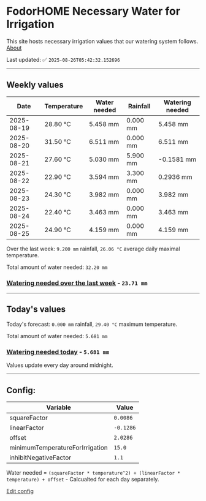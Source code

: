 # FodorHOME Necessary Water for Irrigation

This site hosts necessary irrigation values that our watering system follows. [About](https://github.com/redyau/irrigation)

Last updated: ✅ `2025-08-26T05:42:32.152696`

---

## Weekly values

| Date | Temperature | Water needed | Rainfall | Watering needed |
|-----|-----|-----|-----|-----|
| 2025-08-19 | 28.80 °C | 5.458 mm | 0.000 mm | 5.458 mm |
| 2025-08-20 | 31.50 °C | 6.511 mm | 0.000 mm | 6.511 mm |
| 2025-08-21 | 27.60 °C | 5.030 mm | 5.900 mm | -0.1581 mm |
| 2025-08-22 | 22.90 °C | 3.594 mm | 3.300 mm | 0.2936 mm |
| 2025-08-23 | 24.30 °C | 3.982 mm | 0.000 mm | 3.982 mm |
| 2025-08-24 | 22.40 °C | 3.463 mm | 0.000 mm | 3.463 mm |
| 2025-08-25 | 24.90 °C | 4.159 mm | 0.000 mm | 4.159 mm |


Over the last week: `9.200 mm` rainfall, `26.06 °C` average daily maximal temperature.

Total amount of water needed: `32.20 mm`

### [Watering needed over the last week](lastweek.txt) - `23.71 mm`

---

## Today's values

Today's forecast: `0.000 mm` rainfall, `29.40 °C` maximum temperature.

Total amount of water needed: `5.681 mm`

### [Watering needed today](today.txt) - `5.681 mm`

Values update every day around midnight.

---

## Config:

| Variable | Value |
|-----|-----|
| squareFactor | `0.0086` |
| linearFactor | `-0.1286` |
| offset | `2.0286` |
| minimumTemperatureForIrrigation | `15.0` |
| inhibitNegativeFactor | `1.1` |

Water needed = `(squareFactor * temperature^2) + (linearFactor * temperature) + offset` - Calcualted for each day separately.

[Edit config](https://github.com/RedyAu/irrigation/edit/main/config.json)
